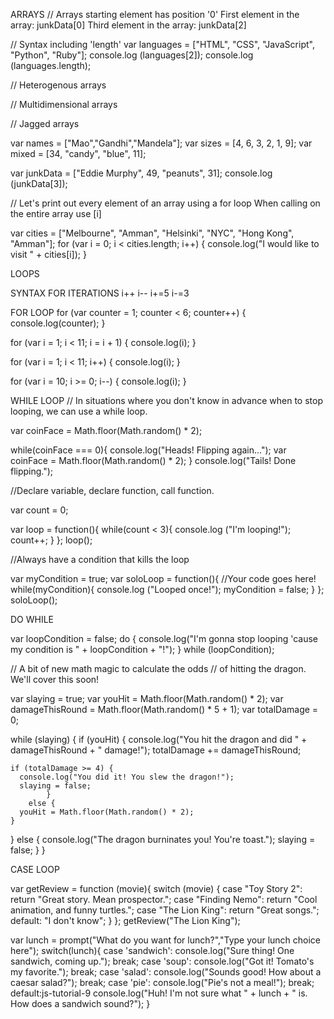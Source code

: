 ARRAYS
// Arrays starting element has position '0'
		First element in the array: junkData[0]
		Third element in the array: junkData[2]

// Syntax including 'length'
var languages = ["HTML", "CSS", "JavaScript", "Python", "Ruby"];
	console.log (languages[2]);
	console.log (languages.length);


// Heterogenous arrays


// Multidimensional arrays


// Jagged arrays





var names = ["Mao","Gandhi","Mandela"];
var sizes = [4, 6, 3, 2, 1, 9];
var mixed = [34, "candy", "blue", 11];

var junkData = ["Eddie Murphy", 49, "peanuts", 31];
console.log (junkData[3]);

// Let's print out every element of an array using a for loop
		When calling on the entire array use [i]


var cities = ["Melbourne", "Amman", "Helsinki", "NYC", "Hong Kong", "Amman"];
for (var i = 0; i < cities.length; i++) {
    console.log("I would like to visit " + cities[i]);
}

LOOPS

SYNTAX FOR ITERATIONS
i++
i--
i+=5
i-=3

FOR LOOP
for (var counter = 1; counter < 6; counter++) {
	console.log(counter);
}

for (var i = 1; i < 11; i = i + 1) {
	console.log(i);
}

for (var i = 1; i < 11; i++) {
	console.log(i);
}

for (var i = 10; i >= 0; i--) {
	console.log(i);
}

WHILE LOOP
// In situations where you don't know in advance when to stop looping, we can use a while loop.

var coinFace = Math.floor(Math.random() * 2);

while(coinFace === 0){
	console.log("Heads! Flipping again...");
	var coinFace = Math.floor(Math.random() * 2);
}
console.log("Tails! Done flipping.");

//Declare variable, declare function, call function.

var count = 0;

var loop = function(){
	while(count < 3){
		console.log ("I'm looping!");
		count++;
	}
};
loop();

//Always have a condition that kills the loop

var myCondition = true;
var soloLoop = function(){
  //Your code goes here!
  while(myCondition){
    console.log ("Looped once!");
    myCondition = false;
  }
};
soloLoop();

DO WHILE

var loopCondition = false;
do {
	console.log("I'm gonna stop looping 'cause my condition is " + loopCondition + "!");
	}
while (loopCondition);


// A bit of new math magic to calculate the odds
// of hitting the dragon. We'll cover this soon!

var slaying = true;
var youHit = Math.floor(Math.random() * 2);
var damageThisRound = Math.floor(Math.random() * 5 + 1);
var totalDamage = 0;

while (slaying) {
  if (youHit) {
    console.log("You hit the dragon and did " + damageThisRound + " damage!");
    totalDamage += damageThisRound;

    if (totalDamage >= 4) {
      console.log("You did it! You slew the dragon!");
      slaying = false;
			}
		else {
      youHit = Math.floor(Math.random() * 2);
    }
  }
	else {
    console.log("The dragon burninates you! You're toast.");
    slaying = false;
  }
}


CASE LOOP

var getReview = function (movie){
switch (movie) {
    case "Toy Story 2":
        return "Great story. Mean prospector.";
    case "Finding Nemo":
        return "Cool animation, and funny turtles.";
    case "The Lion King":
        return "Great songs.";
    default: "I don't know";
    }
};
getReview("The Lion King");


var lunch = prompt("What do you want for lunch?","Type your lunch choice here");
switch(lunch){
  case 'sandwich':
    console.log("Sure thing! One sandwich, coming up.");
    break;
  case 'soup':
    console.log("Got it! Tomato's my favorite.");
    break;
  case 'salad':
    console.log("Sounds good! How about a caesar salad?");
    break;
  case 'pie':
    console.log("Pie's not a meal!");
    break;
  default:js-tutorial-9
    console.log("Huh! I'm not sure what " + lunch + " is. How does a sandwich sound?");
}
